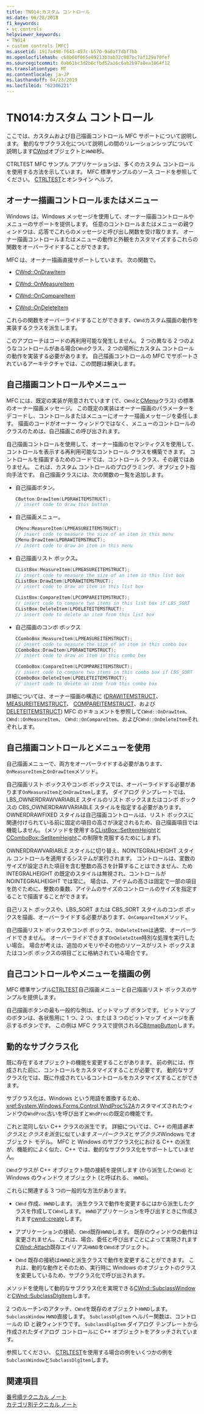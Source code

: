 ```yaml
---
title: TN014:カスタム コントロール
ms.date: 06/28/2018
f1_keywords:
- vc.controls
helpviewer_keywords:
- TN014
- custom controls [MFC]
ms.assetid: 1917a498-f643-457c-b570-9a0af7dbf7bb
ms.openlocfilehash: c68b60f065e69213b3ab32c887bc7af129a70fef
ms.sourcegitcommit: 0ab61bc3d2b6cfbd52a16c6ab2b97a8ea1864f12
ms.translationtype: MT
ms.contentlocale: ja-JP
ms.lasthandoff: 04/23/2019
ms.locfileid: "62306221"
---
```

# <a name="tn014-custom-controls"></a>TN014:カスタム コントロール

ここでは、カスタムおよび自己描画コントロール MFC サポートについて説明します。 動的なサブクラス化について説明しの間のリレーションシップについて説明します[CWnd](../mfc/reference/cwnd-class.md)オブジェクトと`HWND`秒。

CTRLTEST MFC サンプル アプリケーションは、多くのカスタム コントロールを使用する方法を示しています。 MFC 標準サンプルのソース コードを参照してください。 [CTRLTEST](../overview/visual-cpp-samples.md)とオンライン ヘルプ。

## <a name="owner-draw-controlsmenus"></a>オーナー描画コントロールまたはメニュー

Windows は、Windows メッセージを使用して、オーナー描画コントロールやメニューのサポートを提供します。 任意のコントロールまたはメニューの親ウィンドウは、応答でこれらのメッセージと呼び出し関数を受け取ります。 オーナー描画コントロールまたはメニューの動作と外観をカスタマイズするこれらの関数をオーバーライドすることができます。

MFC は、オーナー描画直接サポートしています。 次の関数で。

- [CWnd::OnDrawItem](../mfc/reference/cwnd-class.md#ondrawitem)

- [CWnd::OnMeasureItem](../mfc/reference/cwnd-class.md#onmeasureitem)

- [CWnd::OnCompareItem](../mfc/reference/cwnd-class.md#oncompareitem)

- [CWnd::OnDeleteItem](../mfc/reference/cwnd-class.md#ondeleteitem)

これらの関数をオーバーライドすることができます、`CWnd`カスタム描画の動作を実装するクラスを派生します。

このアプローチはコードの再利用可能な発生しません。 2 つの異なる 2 つのようなコントロールがある場合`CWnd`クラス、2 つの場所にカスタム コントロールの動作を実装する必要があります。 自己描画コントロールの MFC でサポートされているアーキテクチャでは、この問題は解決します。

## <a name="self-draw-controls-and-menus"></a>自己描画コントロールやメニュー

MFC には、既定の実装が用意されています (で、`CWnd`と[CMenu](../mfc/reference/cmenu-class.md)クラス) の標準のオーナー描画メッセージ。 この既定の実装はオーナー描画のパラメーターをデコードし、コントロールまたはメニューにオーナー描画メッセージを委任します。 描画のコードがオーナー ウィンドウではなく、メニューのコントロールのクラスのためは、自己描画この呼び出されます。

自己描画コントロールを使用して、オーナー描画のセマンティクスを使用して、コントロールを表示する再利用可能なコントロール クラスを構築できます。 コントロールを描画するためのコードでは、コントロール クラス、その親ではありません。 これは、カスタム コントロールのプログラミング、オブジェクト指向手法です。 自己描画クラスには、次の関数の一覧を追加します。

- 自己描画ボタン。

    ```cpp
    CButton:DrawItem(LPDRAWITEMSTRUCT);
    // insert code to draw this button
    ```

- 自己描画メニュー。

    ```cpp
    CMenu:MeasureItem(LPMEASUREITEMSTRUCT);
    // insert code to measure the size of an item in this menu
    CMenu:DrawItem(LPDRAWITEMSTRUCT);
    // insert code to draw an item in this menu
    ```

- 自己描画リスト ボックス。

    ```cpp
    CListBox:MeasureItem(LPMEASUREITEMSTRUCT);
    // insert code to measure the size of an item in this list box
    CListBox:DrawItem(LPDRAWITEMSTRUCT);
    // insert code to draw an item in this list box

    CListBox:CompareItem(LPCOMPAREITEMSTRUCT);
    // insert code to compare two items in this list box if LBS_SORT
    CListBox:DeleteItem(LPDELETEITEMSTRUCT);
    // insert code to delete an item from this list box
    ```

- 自己描画のコンボ ボックス

    ```cpp
    CComboBox:MeasureItem(LPMEASUREITEMSTRUCT);
    // insert code to measure the size of an item in this combo box
    CComboBox:DrawItem(LPDRAWITEMSTRUCT);
    // insert code to draw an item in this combo box

    CComboBox:CompareItem(LPCOMPAREITEMSTRUCT);
    // insert code to compare two items in this combo box if CBS_SORT
    CComboBox:DeleteItem(LPDELETEITEMSTRUCT);
    // insert code to delete an item from this combo box
    ```

詳細については、オーナー描画の構造に ([DRAWITEMSTRUCT](/windows/desktop/api/winuser/ns-winuser-tagdrawitemstruct)、 [MEASUREITEMSTRUCT](/windows/desktop/api/winuser/ns-winuser-tagmeasureitemstruct)、 [COMPAREITEMSTRUCT](/windows/desktop/api/winuser/ns-winuser-tagcompareitemstruct)、および[DELETEITEMSTRUCT](/windows/desktop/api/winuser/ns-winuser-tagdeleteitemstruct)) MFC のドキュメントを参照して`CWnd::OnDrawItem`、 `CWnd::OnMeasureItem`、 `CWnd::OnCompareItem`、および`CWnd::OnDeleteItem`それぞれします。

## <a name="using-self-draw-controls-and-menus"></a>自己描画コントロールとメニューを使用

自己描画メニューで、両方をオーバーライドする必要があります、`OnMeasureItem`と`OnDrawItem`メソッド。

自己描画リスト ボックスやコンボ ボックスでは、オーバーライドする必要があります`OnMeasureItem`と`OnDrawItem`します。 ダイアログ テンプレートでは、LBS_OWNERDRAWVARIABLE スタイルのリスト ボックスまたはコンボ ボックスの CBS_OWNERDRAWVARIABLE スタイルを指定する必要があります。 OWNERDRAWFIXED スタイルは自己描画コントロールは、リスト ボックスに関連付けられている前に固定の項目の高さが決定されるため、自己描画項目では機能しません。 (メソッドを使用する[CListBox::SetItemHeight](../mfc/reference/clistbox-class.md#setitemheight)と[CComboBox::SetItemHeight](../mfc/reference/ccombobox-class.md#setitemheight)この制限を克服するためにします)。

OWNERDRAWVARIABLE スタイルに切り替え、NOINTEGRALHEIGHT スタイル コントロールを適用するシステムが実行されます。 コントロールは、変数のサイズが設定された項目を含む整数の高さを計算することはできません、ため INTEGRALHEIGHT の既定のスタイルは無視され、コントロールが NOINTEGRALHEIGHT では常に。 場合は、アイテムの高さは固定で一部の項目を防ぐために、整数の乗数、アイテムのサイズのコントロールのサイズを指定することで描画することができます。

自己リスト ボックスや、LBS_SORT または CBS_SORT スタイルのコンボ ボックスを描画、オーバーライドする必要があります、`OnCompareItem`メソッド。

自己描画リスト ボックスやコンボ ボックス、`OnDeleteItem`は通常、オーバーライドできません。 オーバーライドできます`OnDeleteItem`特別な処理を実行したい場合。 場合が考えは、追加のメモリやその他のリソースがリスト ボックスまたはコンボ ボックスの項目ごとに格納されている場合です。

## <a name="examples-of-self-drawing-controls-and-menus"></a>自己コントロールやメニューを描画の例

MFC 標準サンプル[CTRLTEST](../overview/visual-cpp-samples.md)自己描画メニューと自己描画リスト ボックスのサンプルを提供します。

自己描画ボタンの最も一般的な例は、ビットマップ ボタンです。 ビットマップのボタンは、各状態用に 1 つ、2 つ、または 3 つのビットマップ イメージを表示するボタンです。 この例は MFC クラスで提供される[CBitmapButton](../mfc/reference/cbitmapbutton-class.md)します。

## <a name="dynamic-subclassing"></a>動的なサブクラス化

既に存在するオブジェクトの機能を変更することがあります。 前の例には、作成された前に、コントロールをカスタマイズすることが必要です。 動的なサブクラス化では、既に作成されているコントロールをカスタマイズすることができます。

サブクラス化は、Windows という用語を置換するため、<xref:System.Windows.Forms.Control.WndProc%2A>カスタマイズされたウィンドウの`WndProc`古いを呼び出すと`WndProc`の既定の機能です。

これと混同しない C++ クラスの派生です。 詳細については、C++ の用語*基本クラス*と*クラスを派生*に似ています*スーパークラス*と*サブクラス*Windows でオブジェクト モデル。 MFC と Windows のサブクラス化における C++ の派生が、機能的によく似た、C++ では、動的なサブクラス化をサポートしていません。

`CWnd`クラスが C++ オブジェクト間の接続を提供します (から派生した`CWnd`) と Windows のウィンドウ オブジェクト (と呼ばれる、 `HWND`)。

これらに関連する 3 つの一般的な方法があります。

- `CWnd` 作成、`HWND`します。 派生クラスで動作を変更するにはから派生したクラスを作成して`CWnd`します。 `HWND`アプリケーションを呼び出すときに作成されます[cwnd::create](../mfc/reference/cwnd-class.md#create)します。

- アプリケーションの接続、`CWnd`既存`HWND`します。 既存のウィンドウの動作は変更されません。 これは、場合、委任と呼び出すことによって実現されます[CWnd::Attach](../mfc/reference/cwnd-class.md#attach)既存エイリアス`HWND`を`CWnd`オブジェクト。

- `CWnd` 既存の接続は`HWND`と派生クラスで動作を変更することができます。 これは、動的な動作とそのため、実行時に Windows のオブジェクトのクラスを変更しているため、サブクラス化で呼び出されます。

メソッドを使用して動的なサブクラス化を実現できる[CWnd::SubclassWindow](../mfc/reference/cwnd-class.md#subclasswindow)と[CWnd::SubclassDlgItem](../mfc/reference/cwnd-class.md#subclassdlgitem)します。

2 つのルーチンのアタッチ、`CWnd`を既存のオブジェクト`HWND`します。 `SubclassWindow` `HWND`直接します。 `SubclassDlgItem` ヘルパー関数は、コントロールの ID と親ウィンドウです。 `SubclassDlgItem` ダイアログ テンプレートから作成されたダイアログ コントロールに C++ オブジェクトをアタッチされています。

参照してください、 [CTRLTEST](../overview/visual-cpp-samples.md)を使用する場合の例をいくつかの例を`SubclassWindow`と`SubclassDlgItem`します。

## <a name="see-also"></a>関連項目

[番号順テクニカル ノート](../mfc/technical-notes-by-number.md)<br/>
[カテゴリ別テクニカル ノート](../mfc/technical-notes-by-category.md)
